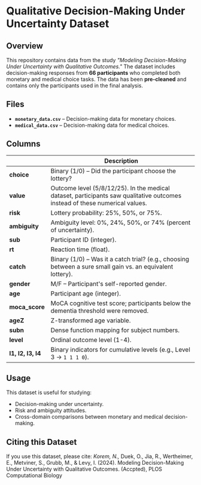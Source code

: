 # Qualitative Decision-Making Under Uncertainty Dataset

## Overview
This repository contains data from the study *"Modeling Decision-Making Under Uncertainty with Qualitative Outcomes."* The dataset includes decision-making responses from **66 participants** who completed both monetary and medical choice tasks. The data has been **pre-cleaned** and contains only the participants used in the final analysis.

## Files
- **`monetary_data.csv`** – Decision-making data for monetary choices.
- **`medical_data.csv`** – Decision-making data for medical choices.

## Columns

|   | Description |
|-------------|------------|
| **choice** | Binary (1/0) – Did the participant choose the lottery? |
| **value** | Outcome level (5/8/12/25). In the medical dataset, participants saw qualitative outcomes instead of these numerical values. |
| **risk** | Lottery probability: 25%, 50%, or 75%. |
| **ambiguity** | Ambiguity level: 0%, 24%, 50%, or 74% (percent of uncertainty). |
| **sub** | Participant ID (integer). |
| **rt** | Reaction time (float). |
| **catch** | Binary (1/0) – Was it a catch trial? (e.g., choosing between a sure small gain vs. an equivalent lottery). |
| **gender** | M/F – Participant's self-reported gender. |
| **age** | Participant age (integer). |
| **moca_score** | MoCA cognitive test score; participants below the dementia threshold were removed. |
| **ageZ** | Z-transformed age variable. |
| **subn** | Dense function mapping for subject numbers. |
| **level** | Ordinal outcome level (1-4). |
| **l1, l2, l3, l4** | Binary indicators for cumulative levels (e.g., Level 3 → `1 1 1 0`). |

## Usage
This dataset is useful for studying:
- Decision-making under uncertainty.
- Risk and ambiguity attitudes.
- Cross-domain comparisons between monetary and medical decision-making.

## Citing this Dataset
If you use this dataset, please cite:
*Korem, N.,* Duek, O., Jia, R., Wertheimer, E., Metviner, S., Grubb, M., & Levy, I. (2024). Modeling Decision-Making Under Uncertainty with Qualitative Outcomes. (Accpted), PLOS Computational Biology
